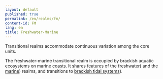 ```yaml
---
layout: default
published: true
permalink: /en/realms/fm/
content-id: FM
lang: en
title: Freshwater-Marine
---
```



Transitional realms accommodate continuous variation among the core units.

The freshwater-marine transitional realm is occupied by brackish aquatic ecosystems on marine coasts. It shares features of the [freshwater](/explore/realms/F)) and the [marine](/explore/realms/M)) realms, and transitions to [brackish tidal systems](/explore/realms/MFT)).
